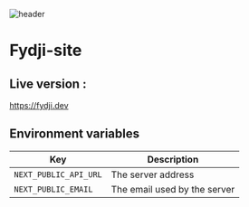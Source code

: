 ![header](https://codiscovery-readme-header.herokuapp.com/api/actions/generate-image?titleColor=fydji&iconName=briefcase&title=FYDJI&subtitleLine1=Une%20landing%20page%20qui%20permet%20de%20s%27inscrire&subtitleLine2=Pour%20recevoir%20des%20offres%20d%27emploi%20par%20email&technologies=Next.js,TypeScript,TailwindCSS)

# Fydji-site

## Live version :

https://fydji.dev

## Environment variables

| Key                   | Description                  |
| --------------------- | ---------------------------- |
| `NEXT_PUBLIC_API_URL` | The server address           |
| `NEXT_PUBLIC_EMAIL`   | The email used by the server |
